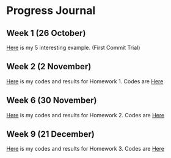 # Progress Journal

## Week 1 (26 October)

[Here](files/example_homework_0.html) is my 5 interesting example. (First Commit Trial)

## Week 2 (2 November)

[Here](files/HW1.html) is my codes and results for Homework 1. Codes are [Here](codes/HW1.Rmd)

## Week 6 (30 November)

[Here](files/HW2.html) is my codes and results for Homework 2. Codes are [Here](codes/HW2.Rmd)

## Week 9 (21 December)

[Here](files/HW3.html) is my codes and results for Homework 3. Codes are [Here](codes/HW3.Rmd)
